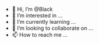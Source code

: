 - 👋 Hi, I’m @Black
- 👀 I’m interested in ...
- 🌱 I’m currently learning ...
- 💞️ I’m looking to collaborate on ...
- 📫 How to reach me ...

<!---
gardinheart/gardinheart is a ✨ special ✨ repository because its `README.md` (this file) appears on your GitHub profile.
You can click the Preview link to take a look at your changes.
--->

